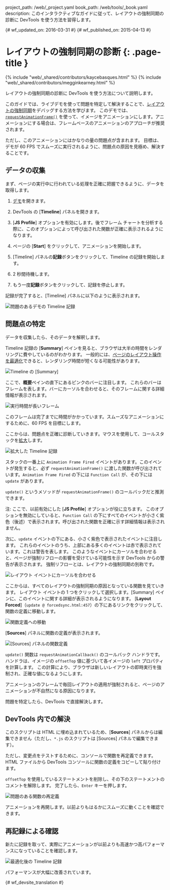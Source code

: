 project_path: /web/_project.yaml
book_path: /web/tools/_book.yaml
description: このインタラクティブなガイドに従って、レイアウトの強制同期の診断に DevTools を使う方法を習得します。

{# wf_updated_on: 2016-03-31 #}
{# wf_published_on: 2015-04-13 #}

# レイアウトの強制同期の診断 {: .page-title }

{% include "web/_shared/contributors/kaycebasques.html" %}
{% include "web/_shared/contributors/megginkearney.html" %}

レイアウトの強制同期の診断に DevTools を使う方法について説明します。


このガイドでは、ライブデモを使って問題を特定して解決することで、[レイアウトの強制同期][fsl]をデバッグする方法を学びます。
このデモでは、[`requestAnimationFrame()`][raf] を使って、イメージをアニメーションにします。アニメーションにする場合は、フレームベースのアニメーションのアプローチが推奨されます。

ただし、このアニメーションにはかなりの量の問題点が含まれます。
目標は、デモが 60 FPS でスムーズに実行されるように、問題点の原因を見極め、解決することです。
 

[fsl]: /web/fundamentals/performance/rendering/avoid-large-complex-layouts-and-layout-thrashing#avoid-forced-synchronous-layouts

[raf]: /web/fundamentals/performance/rendering/optimize-javascript-execution#use-requestanimationframe-for-visual-changes


##  データの収集

まず、ページの実行中に行われている処理を正確に把握できるように、データを取得します。
 

1. [デモ](https://googlesamples.github.io/web-fundamentals/tools/chrome-devtools/rendering-tools/forcedsync.html)を開きます。
1. DevTools の [**Timeline**] パネルを開きます。
1. [**JS Profile**] オプションを有効にします。後でフレーム チャートを分析する際に、このオプションによって呼び出された関数が正確に表示されるようになります。

1. ページの [**Start**] をクリックして、アニメーションを開始します。
1. [Timeline] パネルの**記録**ボタンをクリックして、Timeline の記録を開始します。

1. 2 秒間待機します。
1. もう一度**記録**ボタンをクリックして、記録を停止します。 

記録が完了すると、[Timeline] パネルに以下のように表示されます。
 

![問題のあるデモの Timeline 記録](imgs/demo-recording.png)

##  問題点の特定

データを収集したら、そのデータを解釈します。 

Timeline 記録の [**Summary**] ペインを見ると、ブラウザは大半の時間をレンダリングに費やしているのがわかります。
一般的には、[ページのレイアウト操作を最適化][layout]できると、レンダリング時間が短くなる可能性があります。

 

![Timeline の [Summary]](imgs/summary.png)

ここで、**概要**ペインの直下にあるピンクのバーに注目します。
これらのバーはフレームを表します。バーにカーソルを合わせると、そのフレームに関する詳細情報が表示されます。


![実行時間が長いフレーム](imgs/long-frame.png)

このフレームは完了までに時間がかかっています。スムーズなアニメーションにするために、60 FPS を目標にします。
 

ここからは、問題点を正確に診断していきます。マウスを使用して、コールスタックを[拡大][zoom]します。
 

![拡大した Timeline 記録](imgs/zoom.png)

スタックの一番上に `Animation Frame Fired` イベントがあります。このイベントが発生すると、必ず `requestAnimationFrame()` に渡した関数が呼び出されています。`Animation Frame Fired` の下には `Function Call` が、その下には `update` があります。


`update()` というメソッドが `requestAnimationFrame()` のコールバックだと推測できます。
 

注: ここで、以前有効にした [**JS Profile**] オプションが役に立ちます。
このオプションを無効にしていると、`Function Call` の下にすべてのイベントが小さく紫色（後述）で表示されます。呼び出された関数を正確に示す詳細情報は表示されません。



次に、`update` イベントの下にある、小さく紫色で表示されたイベントに注目します。
これらのイベントのうち、上部にある多くのイベントは赤で表示されています。これは警告を表します。
このようなイベントにカーソルを合わせると、ページが強制リフローの影響を受けている可能性を示す DevTools からの警告が表示されます。
強制リフローとは、レイアウトの強制同期の別称です。
 

![レイアウト イベントにカーソルを合わせる](imgs/layout-hover.png)

ここからは、すべてのレイアウトの強制同期の原因となっている関数を見ていきます。
レイアウト イベントの 1 つをクリックして選択します。[Summary] ペインに、このイベントに関する詳細が表示されるようになります。
[**Layout Forced**]（`update @ forcedsync.html:457`）の下にあるリンクをクリックして、関数の定義に移動します。



![関数定義への移動](imgs/jump.png)

[**Sources**] パネルに関数の定義が表示されます。 

![[Sources] パネルの関数定義](imgs/definition.png)

`update()` 関数は `requestAnimationCallback()` のコールバック ハンドラです。
ハンドラは、イメージの `offsetTop` 値に基づいて各イメージの `left` プロパティを計算します。
この計算により、ブラウザは新しいレイアウトの即時実行を強制され、正確な値になるようにします。

アニメーションのフレームで毎回レイアウトの適用が強制されると、ページのアニメーションが不自然になる原因になります。
 

問題を特定したら、DevTools で直接解決します。


[layout]: /web/tools/chrome-devtools/profile/rendering-tools/analyze-runtime#layout
[zoom]: /web/tools/chrome-devtools/profile/evaluate-performance/timeline-tool#zoom

##  DevTools 内での解決

このスクリプトは HTML に埋め込まれているため、[**Sources**] パネルからは編集できません（ただし、`*.js` のスクリプトは [Sources] パネルで編集できます）。
 

ただし、変更点をテストするために、コンソールで関数を再定義できます。HTML ファイルから DevTools コンソールに関数の定義をコピーして貼り付けます。

`offsetTop` を使用しているステートメントを削除し、その下のステートメントのコメントを解除します。
完了したら、`Enter` キーを押します。 

![問題のある関数の再定義](imgs/redefinition.png)

アニメーションを再開します。以前よりもはるかにスムーズに動くことを確認できます。 

##  再記録による確認

新たに記録を取って、実際にアニメーションが以前よりも高速かつ高パフォーマンスになっていることを確認します。
 

![最適化後の Timeline 記録](imgs/after.png)

パフォーマンスが大幅に改善されています。


{# wf_devsite_translation #}
